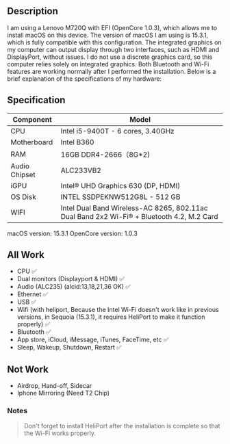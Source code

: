 ## Description
I am using a Lenovo M720Q with EFI (OpenCore 1.0.3), which allows me to install macOS on this device. The version of macOS I am using is 15.3.1, which is fully compatible with this configuration. The integrated graphics on my computer can output display through two interfaces, such as HDMI and DisplayPort, without issues. I do not use a discrete graphics card, so this computer relies solely on integrated graphics. Both Bluetooth and Wi-Fi features are working normally after I performed the installation. Below is a brief explanation of the specifications of my hardware:

## Specification
|   Component   |   Model   |
| ------ | ------ |
| CPU | Intel i5-9400T - 6 cores, 3.40GHz |
| Motherboard | Intel B360 |
| RAM | 16GB DDR4-2666（8G*2) |
| Audio Chipset | ALC233VB2 |
| iGPU | Intel® UHD Graphics 630 (DP, HDMI) |
| OS Disk |  INTEL SSDPEKNW512G8L - 512 GB |
| WIFI | Intel Dual Band Wireless-AC 8265, 802.11ac Dual Band 2x2 Wi-Fi® + Bluetooth 4.2, M.2 Card |


macOS version: 15.3.1
OpenCore version: 1.0.3

## All Work
- CPU ✅
- Dual monitors (Displayport & HDMI) ✅
- Audio (ALC235) (alcid:13,18,21,36 OK) ✅
- Ethernet ✅
- USB ✅
- Wifi (with heliport, Because the Intel Wi-Fi doesn't work like in previous versions, in Sequoia (15.3.1), it requires HeliPort to make it function properly) ✅ 
- Bluetooth ✅
- App store, iCloud, iMessage, iTunes, FaceTime, etc ✅
- Sleep, Wakeup, Shutdown, Restart ✅

## Not Work
- Airdrop, Hand-off, Sidecar
- Iphone Mirroring (Need T2 Chip)


### Notes
> Don't forget to install HeliPort after the installation is complete so that the Wi-Fi works properly.